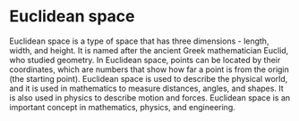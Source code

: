 # Euclidean space

Euclidean space is a type of space that has three dimensions - length, width, and height. It is named after the ancient Greek mathematician Euclid, who studied geometry. In Euclidean space, points can be located by their coordinates, which are numbers that show how far a point is from the origin (the starting point). Euclidean space is used to describe the physical world, and it is used in mathematics to measure distances, angles, and shapes. It is also used in physics to describe motion and forces. Euclidean space is an important concept in mathematics, physics, and engineering.

